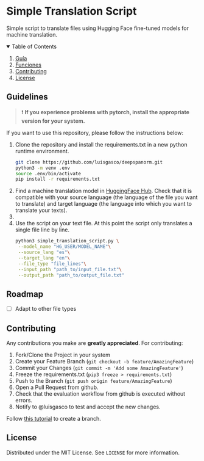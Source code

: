 # Simple Translation Script

Simple script to translate files using Hugging Face fine-tuned models for machine translation.
<!-- TABLE OF CONTENTS -->
<details open="open">
  <summary>Table of Contents</summary>
  <ol>
    <li>
      <a href="#Guidelines">Guía</a>
    </li>
    <li><a href="#funciones">Funciones</a></li>
    <li><a href="#contributing">Contributing</a></li>
    <li><a href="#license">License</a></li>
  </ol>
</details>

## Guidelines 

> :exclamation: **If you experience problems with pytorch, install the appropriate version for your system.**

If you want to use this repository, please follow the instructions below:

1. Clone the repository and install the requirements.txt in a new python runtime environment. 
   ```sh
   git clone https://github.com/luisgasco/deepspanorm.git
   python3 -m venv .env
   source .env/bin/activate
   pip install -r requirements.txt
   ```
2. Find a machine translation model in [HuggingFace Hub](https://huggingface.co/models?filter=translation). Check that it is compatible with your source language (the language of the file you want to translate) and target language (the language into which you want to translate your texts).
3. 
4. Use the script on your text file. At this point the script only translates a single file line by line.
   ```sh
   python3 simple_translation_script.py \
    --model_name "HG_USER/MODEL_NAME"\
    --source_lang "es"\
    --target_lang "en"\
    --file_type "file_lines"\
    --input_path "path_to/input_file.txt"\
    --output_path "path_to/output_file.txt"
   ```


## Roadmap

* [ ] Adapt to other file types
<!-- CONTRIBUTING -->
## Contributing

Any contributions you make are **greatly appreciated**. For contributing:

1. Fork/Clone the Project in your system
2. Create your Feature Branch (`git checkout -b feature/AmazingFeature`)
3. Commit your Changes (`git commit -m 'Add some AmazingFeature'`)
4. Freeze the requirements.txt (`pip3 freeze > requirements.txt`)
5. Push to the Branch (`git push origin feature/AmazingFeature`)
6. Open a Pull Request from github.
7. Check that the evaluation workflow from github is executed without errors.
8. Notify to @luisgasco to test and accept the new changes.

Follow [this tutorial](https://github.com/Kunena/Kunena-Forum/wiki/Create-a-new-branch-with-git-and-manage-branches) to create a branch.

<!-- LICENSE -->
## License

Distributed under the MIT License. See `LICENSE` for more information.
